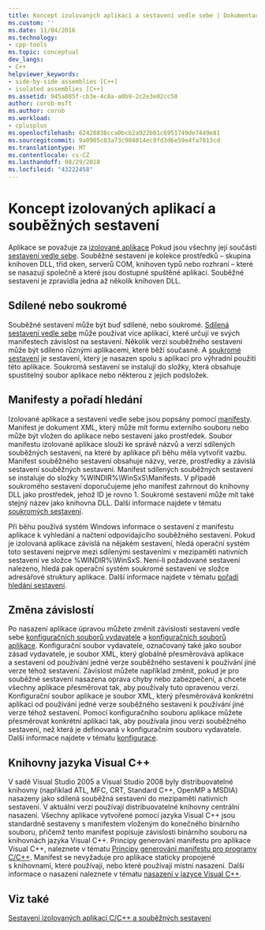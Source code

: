 ```yaml
---
title: Koncept izolovaných aplikací a sestavení vedle sebe | Dokumentace Microsoftu
ms.custom: ''
ms.date: 11/04/2016
ms.technology:
- cpp-tools
ms.topic: conceptual
dev_langs:
- C++
helpviewer_keywords:
- side-by-side assemblies [C++]
- isolated assemblies [C++]
ms.assetid: 945a885f-cb3e-4c8a-a0b9-2c2e3e02cc50
author: corob-msft
ms.author: corob
ms.workload:
- cplusplus
ms.openlocfilehash: 62420838cca0bcb2a922b01c6951749de7449e81
ms.sourcegitcommit: 9a0905c03a73c904014ec9fd3d6e59e4fa7813cd
ms.translationtype: MT
ms.contentlocale: cs-CZ
ms.lasthandoff: 08/29/2018
ms.locfileid: "43222458"
---
```

# <a name="concepts-of-isolated-applications-and-side-by-side-assemblies"></a>Koncept izolovaných aplikací a souběžných sestavení
Aplikace se považuje za [izolované aplikace](/windows/desktop/SbsCs/isolated-applications) Pokud jsou všechny její součásti [sestavení vedle sebe](/windows/desktop/SbsCs/about-side-by-side-assemblies-). Souběžné sestavení je kolekce prostředků – skupina knihoven DLL, tříd oken, serverů COM, knihoven typů nebo rozhraní – které se nasazují společně a které jsou dostupné spuštěné aplikaci. Souběžné sestavení je zpravidla jedna až několik knihoven DLL.  
  
## <a name="shared-or-private"></a>Sdílené nebo soukromé  
 Souběžné sestavení může být buď sdílené, nebo soukromé. [Sdílená sestavení vedle sebe](https://msdn.microsoft.com/library/aa375996.aspx) může používat více aplikací, které určují ve svých manifestech závislost na sestavení. Několik verzí souběžného sestavení může být sdíleno různými aplikacemi, které běží současně. A [soukromé sestavení](/windows/desktop/SbsCs/about-private-assemblies-) je sestavení, který je nasazen spolu s aplikací pro výhradní použití této aplikace. Soukromá sestavení se instalují do složky, která obsahuje spustitelný soubor aplikace nebo některou z jejích podsložek.  
  
## <a name="manifests-and-search-order"></a>Manifesty a pořadí hledání  
 Izolované aplikace a sestavení vedle sebe jsou popsány pomocí [manifesty](https://msdn.microsoft.com/library/aa375365). Manifest je dokument XML, který může mít formu externího souboru nebo může být vložen do aplikace nebo sestavení jako prostředek. Soubor manifestu izolované aplikace slouží ke správě názvů a verzí sdílených souběžných sestavení, na které by aplikace při běhu měla vytvořit vazbu. Manifest souběžného sestavení obsahuje názvy, verze, prostředky a závislá sestavení souběžných sestavení. Manifest sdílených souběžných sestavení se instaluje do složky %WINDIR%\WinSxS\Manifests\. V případě soukromého sestavení doporučujeme jeho manifest zahrnout do knihovny DLL jako prostředek, jehož ID je rovno 1. Soukromé sestavení může mít také stejný název jako knihovna DLL. Další informace najdete v tématu [soukromých sestavení](/windows/desktop/SbsCs/about-private-assemblies-).  
  
 Při běhu používá systém Windows informace o sestavení z manifestu aplikace k vyhledání a načtení odpovídajícího souběžného sestavení. Pokud je izolovaná aplikace závislá na nějakém sestavení, hledá operační systém toto sestavení nejprve mezi sdílenými sestaveními v mezipaměti nativních sestavení ve složce %WINDIR%\WinSxS\. Není-li požadované sestavení nalezeno, hledá pak operační systém soukromé sestavení ve složce adresářové struktury aplikace. Další informace najdete v tématu [pořadí hledání sestavení](/windows/desktop/SbsCs/assembly-searching-sequence).  
  
## <a name="changing-dependencies"></a>Změna závislostí  
 Po nasazení aplikace úpravou můžete změnit závislosti sestavení vedle sebe [konfiguračních souborů vydavatele](/windows/desktop/SbsCs/publisher-configuration-files) a [konfiguračních souborů aplikace](/windows/desktop/SbsCs/application-configuration-files). Konfigurační soubor vydavatele, označovaný také jako soubor zásad vydavatele, je soubor XML, který globálně přesměrovává aplikace a sestavení od používání jedné verze souběžného sestavení k používání jiné verze téhož sestavení. Závislost můžete například změnit, pokud je pro souběžné sestavení nasazena oprava chyby nebo zabezpečení, a chcete všechny aplikace přesměrovat tak, aby používaly tuto opravenou verzi. Konfigurační soubor aplikace je soubor XML, který přesměrovává konkrétní aplikaci od používání jedné verze souběžného sestavení k používání jiné verze téhož sestavení. Pomocí konfiguračního souboru aplikace můžete přesměrovat konkrétní aplikaci tak, aby používala jinou verzi souběžného sestavení, než která je definovaná v konfiguračním souboru vydavatele. Další informace najdete v tématu [konfigurace](/windows/desktop/SbsCs/configuration).  
  
## <a name="visual-c-libraries"></a>Knihovny jazyka Visual C++  
 V sadě Visual Studio 2005 a Visual Studio 2008 byly distribuovatelné knihovny (například ATL, MFC, CRT, Standard C++, OpenMP a MSDIA) nasazeny jako sdílená souběžná sestavení do mezipaměti nativních sestavení. V aktuální verzi používají distribuovatelné knihovny centrální nasazení. Všechny aplikace vytvořené pomocí jazyka Visual C++ jsou standardně sestaveny s manifestem vloženým do konečného binárního souboru, přičemž tento manifest popisuje závislosti binárního souboru na knihovnách jazyka Visual C++. Principy generování manifestu pro aplikace Visual C++, naleznete v tématu [Principy generování manifestu pro programy C/C++](../build/understanding-manifest-generation-for-c-cpp-programs.md). Manifest se nevyžaduje pro aplikace staticky propojené s knihovnami, které používají, nebo které používají místní nasazení. Další informace o nasazení naleznete v tématu [nasazení v jazyce Visual C++](../ide/deployment-in-visual-cpp.md).  
  
## <a name="see-also"></a>Viz také  
 [Sestavení izolovaných aplikací C/C++ a souběžných sestavení](../build/building-c-cpp-isolated-applications-and-side-by-side-assemblies.md)